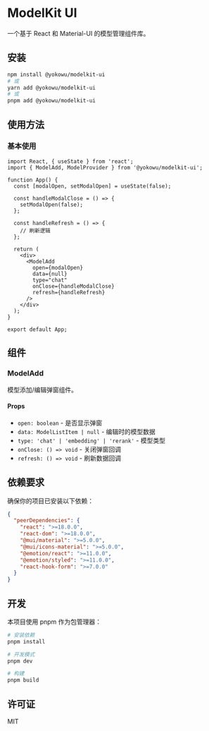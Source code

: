 # ModelKit UI

一个基于 React 和 Material-UI 的模型管理组件库。

## 安装

```bash
npm install @yokowu/modelkit-ui
# 或
yarn add @yokowu/modelkit-ui
# 或
pnpm add @yokowu/modelkit-ui
```

## 使用方法

### 基本使用

```tsx
import React, { useState } from 'react';
import { ModelAdd, ModelProvider } from '@yokowu/modelkit-ui';

function App() {
  const [modalOpen, setModalOpen] = useState(false);

  const handleModalClose = () => {
    setModalOpen(false);
  };

  const handleRefresh = () => {
    // 刷新逻辑
  };

  return (
    <div>
      <ModelAdd
        open={modalOpen}
        data={null}
        type="chat"
        onClose={handleModalClose}
        refresh={handleRefresh}
      />
    </div>
  );
}

export default App;
```

## 组件

### ModelAdd

模型添加/编辑弹窗组件。

#### Props

- `open: boolean` - 是否显示弹窗
- `data: ModelListItem | null` - 编辑时的模型数据
- `type: 'chat' | 'embedding' | 'rerank'` - 模型类型
- `onClose: () => void` - 关闭弹窗回调
- `refresh: () => void` - 刷新数据回调

## 依赖要求

确保你的项目已安装以下依赖：

```json
{
  "peerDependencies": {
    "react": ">=18.0.0",
    "react-dom": ">=18.0.0",
    "@mui/material": ">=5.0.0",
    "@mui/icons-material": ">=5.0.0",
    "@emotion/react": ">=11.0.0",
    "@emotion/styled": ">=11.0.0",
    "react-hook-form": ">=7.0.0"
  }
}
```

## 开发

本项目使用 pnpm 作为包管理器：

```bash
# 安装依赖
pnpm install

# 开发模式
pnpm dev

# 构建
pnpm build
```

## 许可证

MIT
